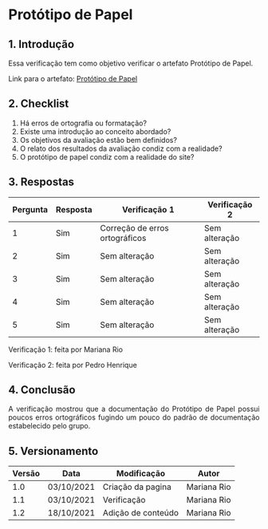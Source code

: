 # Protótipo de Papel

## 1. Introdução
<p style="text-align: justify">
Essa verificação tem como objetivo verificar o artefato Protótipo de Papel.
</p>

Link para o artefato: [Protótipo de Papel](https://interacao-humano-computador.github.io/2021.1-MusikCity/planejamentoPapel/)

## 2. Checklist 

1. Há erros de ortografia ou formatação?
2. Existe uma introdução ao conceito abordado?
3. Os objetivos da avaliação estão bem definidos?
4. O relato dos resultados da avaliação condiz com a realidade?
5. O protótipo de papel condiz com a realidade do site?


## 3. Respostas

Pergunta|Resposta   |Verificação 1 |Verificação 2
--------|-----------|--------------|-----------------
1       |Sim|Correção de erros ortográficos | Sem alteração
2       |Sim| Sem alteração | Sem alteração
3       |Sim| Sem alteração | Sem alteração
4       |Sim| Sem alteração | Sem alteração
5       |Sim| Sem alteração | Sem alteração

Verificação 1: feita por Mariana Rio
<p></p>
Verificação 2: feita por Pedro Henrique

## 4. Conclusão
<p style="text-align: justify">A verificação mostrou que a documentação do Protótipo de Papel possui poucos erros ortográficos fugindo um pouco do padrão de documentação estabelecido pelo grupo.
</p>

## 5. Versionamento
Versão|Data      |Modificação        |Autor
------|----------|-------------------|---------------
1.0   |03/10/2021|Criação da pagina  |Mariana Rio 
1.1   |03/10/2021|Verificação        |Mariana Rio
1.2   |18/10/2021|Adição de conteúdo |Mariana Rio 